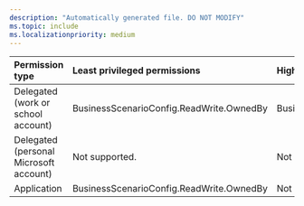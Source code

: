 ```yaml
---
description: "Automatically generated file. DO NOT MODIFY"
ms.topic: include
ms.localizationpriority: medium
---
```


|Permission type|Least privileged permissions|Higher privileged permissions|
|:---|:---|:---|
|Delegated (work or school account)|BusinessScenarioConfig.ReadWrite.OwnedBy|BusinessScenarioConfig.ReadWrite.All|
|Delegated (personal Microsoft account)|Not supported.|Not supported.|
|Application|BusinessScenarioConfig.ReadWrite.OwnedBy|Not available.|


